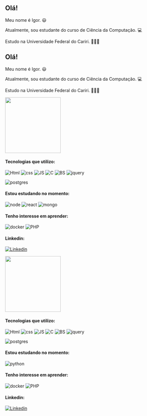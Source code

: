 ## Olá! 

Meu nome é Igor. 😃

Atualmente, sou estudante do curso de Ciência da Computação. 💻

Estudo na Universidade Federal do Cariri. 🧑‍🎓🏫
## Olá! 

Meu nome é Igor. 😃

Atualmente, sou estudante do curso de Ciência da Computação. 💻

Estudo na Universidade Federal do Cariri. 🧑‍🎓🏫

<div>

  <img height="180em" src="https://github-readme-stats.vercel.app/api/top-langs/?username=IgorTorquatto&layout=compact"/>
 
</div>

#### Tecnologias que utilizo:
   
<img src="https://img.shields.io/badge/HTML5-E34F26?style=for-the-badge&logo=html5&logoColor=white" alt="Html" /> <img src="https://img.shields.io/badge/CSS3-1572B6?style=for-the-badge&logo=css3&logoColor=white" alt="css" /> <img src="https://img.shields.io/badge/JavaScript-F7DF1E?style=for-the-badge&logo=javascript&logoColor=black" alt="JS" /> <img src="https://img.shields.io/badge/C-00599C?style=for-the-badge&logo=c&logoColor=white" alt="C" />  <img src="https://img.shields.io/badge/Bootstrap-563D7C?style=for-the-badge&logo=bootstrap&logoColor=white" alt="BS" /> <img src="https://img.shields.io/badge/jQuery-0769AD?style=for-the-badge&logo=jquery&logoColor=white" alt="jquery" /> 
             
<img src="https://img.shields.io/badge/PostgreSQL-316192?style=for-the-badge&logo=postgresql&logoColor=white" alt="postgres" />


#### Estou estudando no momento:

<img src="https://img.shields.io/badge/Node.js-43853D?style=for-the-badge&logo=node.js&logoColor=white" alt="node" /> <img src="https://img.shields.io/badge/React-20232A?style=for-the-badge&logo=react&logoColor=61DAFB" alt="react" /> <img src="https://img.shields.io/badge/MongoDB-4EA94B?style=for-the-badge&logo=mongodb&logoColor=white" alt="mongo" />

#### Tenho interesse em aprender:
<img src="https://img.shields.io/badge/docker-%230db7ed.svg?style=for-the-badge&logo=docker&logoColor=white" alt="docker" /> <img src="https://img.shields.io/badge/PHP-777BB4?style=for-the-badge&logo=php&logoColor=white" alt="PHP" />
#### Linkedin:

[![Linkedin](https://img.shields.io/badge/LinkedIn-0077B5?style=for-the-badge&logo=linkedin&logoColor=white)](https://www.linkedin.com/in/igor-torquato-0b2b12149/)
<div>

  <img height="180em" src="https://github-readme-stats.vercel.app/api/top-langs/?username=IgorTorquatto&layout=compact"/>
 
</div>

#### Tecnologias que utilizo:
   
<img src="https://img.shields.io/badge/HTML5-E34F26?style=for-the-badge&logo=html5&logoColor=white" alt="Html" /> <img src="https://img.shields.io/badge/CSS3-1572B6?style=for-the-badge&logo=css3&logoColor=white" alt="css" /> <img src="https://img.shields.io/badge/JavaScript-F7DF1E?style=for-the-badge&logo=javascript&logoColor=black" alt="JS" /> <img src="https://img.shields.io/badge/C-00599C?style=for-the-badge&logo=c&logoColor=white" alt="C" />  <img src="https://img.shields.io/badge/Bootstrap-563D7C?style=for-the-badge&logo=bootstrap&logoColor=white" alt="BS" /> <img src="https://img.shields.io/badge/jQuery-0769AD?style=for-the-badge&logo=jquery&logoColor=white" alt="jquery" /> 
             
<img src="https://img.shields.io/badge/PostgreSQL-316192?style=for-the-badge&logo=postgresql&logoColor=white" alt="postgres" />


#### Estou estudando no momento:
<img src="https://img.shields.io/badge/Python-3776AB?style=for-the-badge&logo=python&logoColor=white" alt="python" />
<!--
<img src="https://img.shields.io/badge/Node.js-43853D?style=for-the-badge&logo=node.js&logoColor=white" alt="node" /> <img src="https://img.shields.io/badge/React-20232A?style=for-the-badge&logo=react&logoColor=61DAFB" alt="react" /> <img src="https://img.shields.io/badge/MongoDB-4EA94B?style=for-the-badge&logo=mongodb&logoColor=white" alt="mongo" />  -->

#### Tenho interesse em aprender:
<img src="https://img.shields.io/badge/docker-%230db7ed.svg?style=for-the-badge&logo=docker&logoColor=white" alt="docker" /> <img src="https://img.shields.io/badge/PHP-777BB4?style=for-the-badge&logo=php&logoColor=white" alt="PHP" />
#### Linkedin:

[![Linkedin](https://img.shields.io/badge/LinkedIn-0077B5?style=for-the-badge&logo=linkedin&logoColor=white)](https://www.linkedin.com/in/igor-torquato-0b2b12149/)






